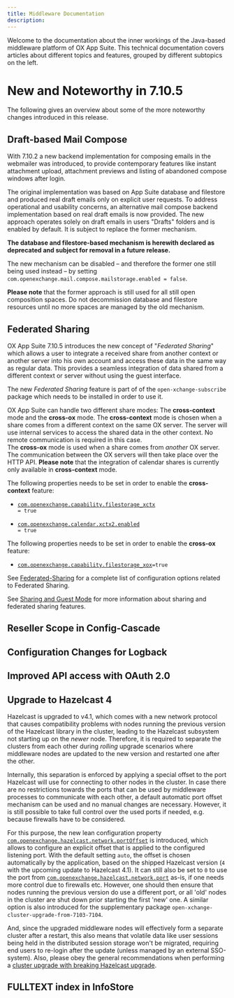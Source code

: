 ```yaml
---
title: Middleware Documentation
description: 
---
```


Welcome to the documentation about the inner workings of the Java-based middleware platform of OX App Suite. This technical documentation covers articles about different topics and features, grouped by different subtopics on the left.

# New and Noteworthy in 7.10.5

The following gives an overview about some of the more noteworthy changes introduced in this release.

## Draft-based Mail Compose

With 7.10.2 a new backend implementation for composing emails in the webmailer was introduced, to provide contemporary features like instant attachment upload, attachment previews and listing of abandoned compose windows after login.

The original implementation was based on App Suite database and filestore and produced real draft emails only on explicit user requests. To address operational and usability concerns, an alternative mail compose backend implementation based on real draft emails is now provided. The new approach operates solely on draft emails in users "Drafts" folders and is enabled by default. It is subject to replace the former mechanism.

**The database and filestore-based mechanism is herewith declared as deprecated and subject for removal in a future release.**

The new mechanism can be disabled – and therefore the former one still being used instead – by setting `com.openexchange.mail.compose.mailstorage.enabled = false`.

**Please note** that the former approach is still used for all still open composition spaces. Do not decommission database and filestore resources until no more spaces are managed by the old mechanism.

## Federated Sharing

OX App Suite 7.10.5 introduces the new concept of "*Federated Sharing*" which allows a user to integrate a received share from another context 
or another server into his own account and access these data in the same way as regular data.
This provides a seamless integration of data shared from a different context or server without using the guest interface.

The new *Federated Sharing* feature is part of of the ``open-xchange-subscribe`` package which needs to be installed in order to use it.

OX App Suite can handle two different share modes: The **cross-context** mode and the **cross-ox** mode.
The **cross-context** mode is chosen when a share comes from a different context on the same OX server. 
The server will use internal services to access the shared data in the other context. No remote communication is required in this case.  
The **cross-ox** mode is used when a share comes from *another* OX server. The communication between the OX servers will then take place over the HTTP API.
**Please note** that the integration of calendar shares is currently only available in **cross-context** mode.

The following properties needs to be set in order to enable the **cross-context** feature:

* <code>[com.openexchange.capability.filestorage_xctx](https://documentation.open-xchange.com/components/middleware/config/7.10.5/#com.openexchange.capability.filestorage_xctx) = true</code>

* <code>[com.openexchange.calendar.xctx2.enabled](https://documentation.open-xchange.com/components/middleware/config/7.10.5/#com.openexchange.calendar.xctx2.enabled) = true</code>


The following properties needs to be set in order to enable the **cross-ox** feature:

* <code>[com.openexchange.capability.filestorage_xox](https://documentation.open-xchange.com/components/middleware/config/7.10.5/#com.openexchange.capability.filestorage_xox)=true</code>


See [Federated-Sharing](https://documentation.open-xchange.com/components/middleware/config/7.10.5/#mode=tags&tag=Federated%20Sharing) for a complete list of configuration options related to Federated Sharing.

See [Sharing and Guest Mode](https://documentation.open-xchange.com/7.10.5/middleware/miscellaneous/sharing_and_guest_mode.html) for more information about sharing and federated sharing features.


## Reseller Scope in Config-Cascade

## Configuration Changes for Logback

## Improved API access with OAuth 2.0

## Upgrade to Hazelcast 4

Hazelcast is upgraded to v4.1, which comes with a new network protocol that causes compatibility problems with nodes running the previous version of the Hazelcast library in the cluster, leading to the Hazelcast subsystem not starting up on the *newer* node. Therefore, it is required to separate the clusters from each other during *rolling* upgrade scenarios where middleware nodes are updated to the new version and restarted one after the other.

Internally, this separation is enforced by applying a special offset to the port Hazelcast will use for connecting to other nodes in the cluster. In case there are no restrictions towards the ports that can be used by middleware processes to communicate with each other, a default automatic port offset mechanism can be used and no manual changes are necessary. However, it is still possible to take full control over the used ports if needed, e.g. because firewalls have to be considered.

For this purpose, the new lean configuration property [``com.openexchange.hazelcast.network.portOffset``](https://documentation.open-xchange.com/components/middleware/config/7.10.5/#com.openexchange.hazelcast.network.portOffset) is introduced, which allows to configure an explicit offset that is applied to the configured listening port. With the default setting ``auto``, the offset is chosen automatically by the application, based on the shipped Hazelcast version (``4`` with the upcoming update to Hazelcast 4.1). It can still also be set to ``0`` to use the port from [``com.openexchange.hazelcast.network.port``](https://documentation.open-xchange.com/components/middleware/config/7.10.5/#com.openexchange.hazelcast.network.port) as-is, if one needs more control due to firewalls etc. However, one should then ensure that nodes running the previous version do use a different port, or all 'old' nodes in the cluster are shut down prior starting the first 'new' one. A similar option is also introduced for the supplementary package ``open-xchange-cluster-upgrade-from-7103-7104``.

And, since the upgraded middleware nodes will effectively form a separate cluster after a restart, this also means that volatile data like user sessions being held in the distributed session storage won't be migrated, requiring end users to re-login after the update (unless managed by an external SSO-system). Also, please obey the general recommendations when performing a [cluster upgrade with breaking Hazelcast upgrade](https://documentation.open-xchange.com/7.10.5/middleware/administration/running_a_cluster.html#rolling-upgrade-with-breaking-hazelcast-upgrade).

## FULLTEXT index in InfoStore
